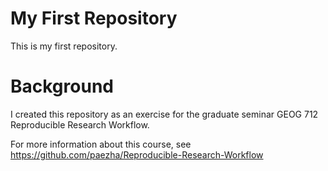 # My First Repository
This is my first repository.

# Background

I created this repository as an exercise for the graduate seminar GEOG 712 Reproducible Research Workflow.

For more information about this course, see https://github.com/paezha/Reproducible-Research-Workflow
